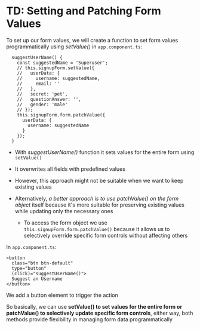 # TD: Setting and Patching Form Values

To set up our form values, we will create a function to set form values programmatically using _setValue()_ in `app.component.ts`:

```
  suggestUserName() {
    const suggestedName = 'Superuser';
    // this.signupForm.setValue({
    //   userData: {
    //     username: suggestedName,
    //     email: ''
    //   },
    //   secret: 'pet',
    //   questionAnswer: '',
    //   gender: 'male'
    // });
    this.signupForm.form.patchValue({
      userData: {
        username: suggestedName
      }
    });
  }
```

- With _suggestUserName()_ function it sets values for the entire form using `setValue()`
- It overwrites all fields with predefined values
- However, this approach might not be suitable when we want to keep existing values

- Alternatively, _a better approach is to use patchValue() on the form object_ itself because it's more suitable for preserving existing values while updating only the necessary ones
  - To access the form object we use `this.signupForm.form.patchValue()` because it allows us to selectively override specific form controls without affecting others

In `app.component.ts`:

```
<button
  class="btn btn-default"
  type="button"
  (click)="suggestUserName()">
  Suggest an Username
</button>
```

We add a button element to trigger the action

So basically, we can use **setValue() to set values for the entire form or patchValue() to selectively update specific form controls**, either way, both methods provide flexibility in managing form data programmatically

